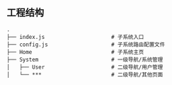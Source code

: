 <!--
 * @Descripttion : ILNG平台后台管理系统（IAMS）
 * @Author       : wuhaidong
 * @Date         : 2019-12-24 11:08:38
 * @LastEditors  : wuhaidong
 * @LastEditTime : 2020-07-07 11:27:13
 -->

## 工程结构

```
.
├── index.js                     # 子系统入口
├── config.js                    # 子系统路由配置文件
├── Home                         # 子系统主页
├── System                       # 一级导航/系统管理
│   ├── User                     # 二级导航/用户管理
│   └── ***                      # 二级导航/其他页面

```
